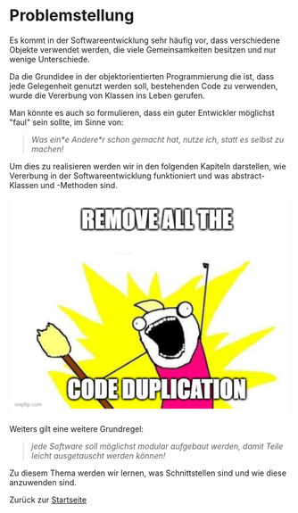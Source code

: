 # Problemstellung

Es kommt in der Softwareentwicklung sehr häufig vor, dass verschiedene Objekte verwendet werden, die viele Gemeinsamkeiten besitzen und nur wenige Unterschiede. 

Da die Grundidee in der objektorientierten Programmierung die ist, dass jede Gelegenheit genutzt werden soll, bestehenden Code zu verwenden, wurde die Vererbung von Klassen ins Leben gerufen.

Man könnte es auch so formulieren, dass ein guter Entwickler möglichst "faul" sein sollte, im Sinne von: 

> *Was ein\*e Andere\*r schon gemacht hat, nutze ich, statt es selbst zu machen!*

Um dies zu realisieren werden wir in den folgenden Kapiteln darstellen, wie Vererbung in der Softwareentwicklung funktioniert und was abstract-Klassen und -Methoden sind.

![Remove Code Duplication](img/remove-code-duplication.png)

Weiters gilt eine weitere Grundregel: 

> *jede Software soll möglichst modular aufgebaut werden, damit Teile leicht ausgetauscht werden können!*

Zu diesem Thema werden wir lernen, was Schnittstellen sind und wie diese anzuwenden sind.

Zurück zur [Startseite](README.md)